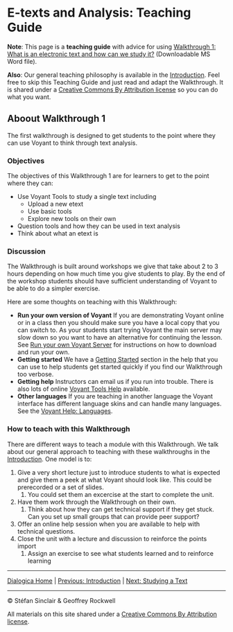 # E-texts and Analysis: Teaching Guide

**Note**: This page is a **teaching guide** with advice for using [Walkthrough 1: What is an electronic text and how can we study it?](https://drive.google.com/drive/u/0/folders/1a2VRBO_vULjZ7t5t2DA8wMN0hQNC18zw) (Downloadable MS Word file). 

**Also**: Our general teaching philosophy is available in the [Introduction](/intro.md). Feel free to skip this Teaching Guide and just read and adapt the Walkthrough. It is shared under a [Creative Commons By Attribution license](https://creativecommons.org/licenses/by/4.0/) so you can do what you want.

## Aboout Walkthrough 1

The first walkthrough is designed to get students to the point where they can use Voyant to think through text analysis. 

### Objectives

The objectives of this Walkthrough 1 are for learners to get to the point where they can: 

- Use Voyant Tools to study a single text including
    - Upload a new etext
    - Use basic tools
    - Explore new tools on their own
- Question tools and how they can be used in text analysis
- Think about what an etext is

### Discussion

The Walkthrough is built around workshops we give that take about 2 to 3 hours depending on how much time you give students to play. By the end of the workshop students should have sufficient understanding of Voyant to be able to do a simpler exercise.

Here are some thoughts on teaching with this Walkthrough:

- **Run your own version of Voyant** If you are demonstrating Voyant online or in a class then you should make sure you have a local copy that you can switch to. As your students start trying Voyant the main server may slow down so you want to have an alternative for continuing the lesson. See [Run your own Voyant Server](https://digihum.mcgill.ca/voyant/resources/run-your-own/voyant-server/) for instructions on how to download and run your own.
- **Getting started** We have a [Getting Started](https://voyant-tools.org/docs/#!/guide/start) section in the help that you can use to help students get started quickly if you find our Walkthrough too verbose.  
- **Getting help** Instructors can email us if you run into trouble. There is also lots of online [Voyant Tools Help](https://voyant-tools.org/docs/#!/guide) available.
- **Other languages** If you are teaching in another language the Voyant interface has different language skins and can handle many languages. See the [Voyant Help: Languages](https://voyant-tools.org/docs/#!/guide/languages).

### How to teach with this Walkthrough
There are different ways to teach a module with this Walkthrough. We talk about our general approach to teaching with these walkthroughs in the [Introduction](/intro.md). One model is to:

1. Give a very short lecture just to introduce students to what is expected and give them a peek at what Voyant should look like. This could be prerecorded or a set of slides.
    1. You could set them an excercise at the start to complete the unit.
1. Have them work through the Walkthrough on their own.
    1. Think about how they can get technical support if they get stuck. Can you set up small groups that can provide peer support?
1. Offer an online help session when you are available to help with technical questions.
1. Close the unit with a lecture and discussion to reinforce the points import
    1. Assign an exercise to see what students learned and to reinforce learning 

----

[Dialogica Home](/index.md) | [Previous: Introduction](/intro.md) | [Next: Studying a Text](/study.md)

----

&copy; Stéfan Sinclair & Geoffrey Rockwell

All materials on this site shared under a [Creative Commons By Attribution license](https://creativecommons.org/licenses/by/4.0/).
